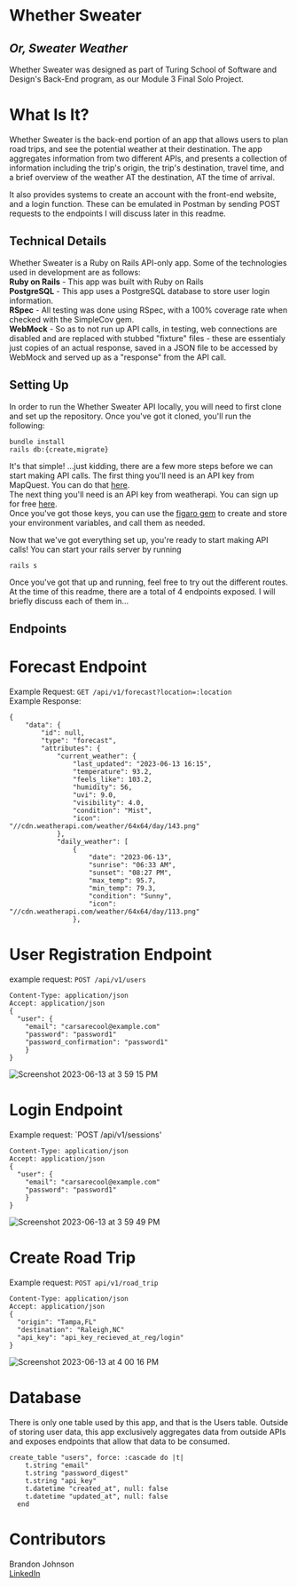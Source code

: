 # <b>Whether Sweater</b>
## <i>Or, Sweater Weather</i>

Whether Sweater was designed as part of Turing School of Software and Design's Back-End program, as our Module 3 Final Solo Project.

# What Is It?
Whether Sweater is the back-end portion of an app that allows users to plan road trips, and see the potential weather at their destination.
The app aggregates information from two different APIs, and presents a collection of information including the trip's origin, the trip's destination, travel time, and a brief overview of the weather AT the destination, AT the time of arrival.<br>

It also provides systems to create an account with the front-end website, and a login function. These can be emulated in Postman by sending POST requests to the endpoints I will discuss later in this readme.

## Technical Details
Whether Sweater is a Ruby on Rails API-only app. Some of the technologies used in development are as follows:<br>
<b>Ruby on Rails</b> - This app was built with Ruby on Rails<br>
<b>PostgreSQL</b> - This app uses a PostgreSQL database to store user login information.<br>
<b>RSpec</b> - All testing was done using RSpec, with a 100% coverage rate when checked with the SimpleCov gem.<br>
<b>WebMock</b> - So as to not run up API calls, in testing, web connections are disabled and are replaced with stubbed "fixture" files - these are essentialy just copies of an actual response, saved in a JSON file to be accessed by WebMock and served up as a "response" from the API call.<br>

## Setting Up
In order to run the Whether Sweater API locally, you will need to first clone and set up the repository. Once you've got it cloned, you'll run the following:
```
bundle install
rails db:{create,migrate}
```
It's that simple! ...just kidding, there are a few more steps before we can start making API calls. The first thing you'll need is an API key from MapQuest. You can do that [here](https://developer.mapquest.com/user/login/sign-up).<br>
The next thing you'll need is an API key from weatherapi. You can sign up for free [here](https://www.weatherapi.com/signup.aspx).<br>
Once you've got those keys, you can use the [figaro gem](https://github.com/laserlemon/figaro) to create and store your environment variables, and call them as needed.<br>

Now that we've got everything set up, you're ready to start making API calls! You can start your rails server by running 
```
rails s
```
Once you've got that up and running, feel free to try out the different routes. At the time of this readme, there are a total of 4 endpoints exposed. I will briefly discuss each of them in...

## Endpoints
# Forecast Endpoint
Example Request: `GET /api/v1/forecast?location=:location`<br>
Example Response:
```
{
    "data": {
        "id": null,
        "type": "forecast",
        "attributes": {
            "current_weather": {
                "last_updated": "2023-06-13 16:15",
                "temperature": 93.2,
                "feels_like": 103.2,
                "humidity": 56,
                "uvi": 9.0,
                "visibility": 4.0,
                "condition": "Mist",
                "icon": "//cdn.weatherapi.com/weather/64x64/day/143.png"
            },
            "daily_weather": [
                {
                    "date": "2023-06-13",
                    "sunrise": "06:33 AM",
                    "sunset": "08:27 PM",
                    "max_temp": 95.7,
                    "min_temp": 79.3,
                    "condition": "Sunny",
                    "icon": "//cdn.weatherapi.com/weather/64x64/day/113.png"
                },
```
# User Registration Endpoint
example request: `POST /api/v1/users`
```
Content-Type: application/json
Accept: application/json
{
  "user": {
    "email": "carsarecool@example.com"
    "password": "password1"
    "password_confirmation": "password1"
    }
}
```
![Screenshot 2023-06-13 at 3 59 15 PM](https://github.com/brenicillin/whether_sweater/assets/120131327/431e5f25-7de9-4529-b9e0-e39edcd34f14)

# Login Endpoint
Example request: `POST /api/v1/sessions'
```
Content-Type: application/json
Accept: application/json
{
  "user": {
    "email": "carsarecool@example.com"
    "password": "password1"
    }
}
```
![Screenshot 2023-06-13 at 3 59 49 PM](https://github.com/brenicillin/whether_sweater/assets/120131327/59e87d1a-33f4-45f2-a595-a96cac17efa6)

# Create Road Trip
Example request: `POST api/v1/road_trip`
```
Content-Type: application/json
Accept: application/json
{
  "origin": "Tampa,FL"
  "destination": "Raleigh,NC"
  "api_key": "api_key_recieved_at_reg/login"
}
```
![Screenshot 2023-06-13 at 4 00 16 PM](https://github.com/brenicillin/whether_sweater/assets/120131327/0ee1812d-4d2d-4759-ba04-bae276491d7e)

# Database
There is only one table used by this app, and that is the Users table. Outside of storing user data, this app exclusively aggregates data from outside APIs and exposes endpoints that allow that data to be consumed.
```
create_table "users", force: :cascade do |t|
    t.string "email"
    t.string "password_digest"
    t.string "api_key"
    t.datetime "created_at", null: false
    t.datetime "updated_at", null: false
  end
  ```
# Contributors
Brandon Johnson<br>
[LinkedIn](http://www.linkedin.com/in/brenicillin)
